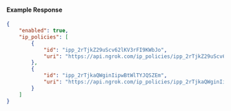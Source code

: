 <!-- Code generated for API Clients. DO NOT EDIT. -->

#### Example Response

```json
{
	"enabled": true,
	"ip_policies": [
		{
			"id": "ipp_2rTjkZ29uScv62lKV3rFI9KWbJo",
			"uri": "https://api.ngrok.com/ip_policies/ipp_2rTjkZ29uScv62lKV3rFI9KWbJo"
		},
		{
			"id": "ipp_2rTjkaQWginIipwBtWlTYJQSZEm",
			"uri": "https://api.ngrok.com/ip_policies/ipp_2rTjkaQWginIipwBtWlTYJQSZEm"
		}
	]
}
```
